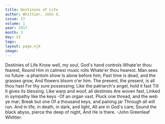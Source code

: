 ```yaml
---
title: Destinies of Life
author: Whittier, John G.
issue: 17
volume: 1
year: 1917
month: 3
day: VI
tags:
layout: page.njk
image:
---
```

Destinies of Life    Know well, my soul, God's hand controls Whate'er thou fearest,   Round Him in calmest music rolls Whate'er thou hearest.   Man sees no future -a phantom show Is alone before him;   Past time is dead, and the grasses grow, And flowers bloom o'er him.   The present, the present, is all thou hast For thy sure possessing;   Like the patriarch's angel, hold it fast Till it gives its blessing.   Like warp and woof, all destinies Are woven fast,   Linked in sympathy like the keys -Of an organ vast.   Pluck one thread, and the web ye mar; Break but one   Of a thousand keys, and paining jar Through all will run.   And in life, in death, in dark, and light, All are in God's care;   Sound the black abyss, pierce the deep of night,   And He is there.   -John Greenleaf Whittier.   

